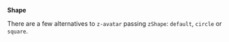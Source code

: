 **Shape**

There are a few alternatives to `z-avatar` passing `zShape`: `default`, `circle` or `square`.
